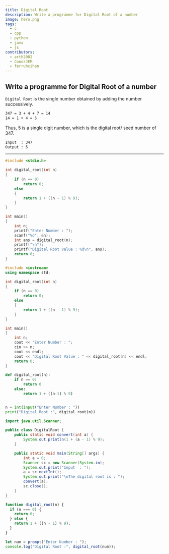 ```yaml
---
title: Digital Root
description: Write a programme for Digital Root of a number
image: hero.png
tags:
  - c
  - cpp
  - python
  - java
  - js
contributors:
  - arth2002
  - ConorJEM
  - ferruhcihan
---
```


## Write a programme for Digital Root of a number

`Digital Root` is the single number obtained by adding the number successively.

```txt
347 = 3 + 4 + 7 = 14
14 = 1 + 4 = 5
```

Thus, 5 is a single digit number, which is the digital root/ seed number of 347.

```txt
Input  : 347
Output : 5
```

---

<CodeBlock>

```c
#include <stdio.h>

int digital_root(int n)
{
    if (n == 0)
        return 0;
    else
    {
        return 1 + ((n - 1) % 9);
    }
}

int main()
{
    int n;
    printf("Enter Number : ");
    scanf("%d", &n);
    int ans = digital_root(n);
    printf("\n");
    printf("Digital Root Value : %d\n", ans);
    return 0;
}
```

```cpp
#include <iostream>
using namespace std;

int digital_root(int n)
{
    if (n == 0)
        return 0;
    else
    {
        return 1 + ((n - 1) % 9);
    }
}

int main()
{
    int n;
    cout << "Enter Number : ";
    cin >> n;
    cout << endl;
    cout << "Digital Root Value : " << digital_root(n) << endl;
    return 0;
}
```

```python
def digital_root(n):
    if n == 0:
        return 0
    else:
        return 1 + ((n-1) % 9)


n = int(input("Enter Number : "))
print("Digital Root :", digital_root(n))
```

```java
import java.util.Scanner;

public class DigitalRoot {
    public static void convert(int a) {
        System.out.println(1 + (a - 1) % 9);
    }

    public static void main(String[] args) {
        int a = 0;
        Scanner sc = new Scanner(System.in);
        System.out.print("Input  : ");
        a = sc.nextInt();
        System.out.print("\nThe digital root is : ");
        convert(a);
        sc.close();
    }
}
```

```js
function digital_root(n) {
  if (n === 0) {
    return 0;
  } else {
    return 1 + ((n - 1) % 9);
  }
}

let num = prompt("Enter Number : ");
console.log("Digital Root :", digital_root(num));
```

</CodeBlock>
